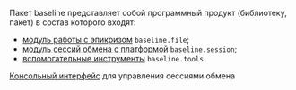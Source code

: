 Пакет baseline представляет собой программный продукт (библиотеку, пакет) в состав которого входят:
- [модуль работы с эпикризом](epicrisis.md) `baseline.file`;
- [модуль сессий обмена с платформой](session.md) `baseline.session`;
- [вспомогательные инструменты](tools.md) `baseline.tools`

[Консольный интерфейс](cli.md) для управления сессиями обмена